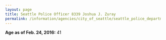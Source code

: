 ```yaml
---
layout: page
title: Seattle Police Officer 8339 Joshua J. Zuray
permalink: /information/agencies/city_of_seattle/seattle_police_department/copbook/8339/
---
```


**Age as of Feb. 24, 2016:** 41
